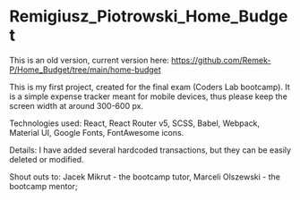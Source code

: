 # Remigiusz_Piotrowski_Home_Budget

This is an old version, current version here:
https://github.com/Remek-P/Home_Budget/tree/main/home-budget

This is my first project, created for the final exam (Coders Lab bootcamp).
It is a simple expense tracker meant for mobile devices, thus please keep the screen width at around 300-600 px.

Technologies used:
React,
React Router v5,
SCSS,
Babel,
Webpack,
Material UI,
Google Fonts,
FontAwesome icons.

Details:
I have added several hardcoded transactions, but they can be easily deleted or modified.

Shout outs to:
Jacek Mikrut - the bootcamp tutor,
Marceli Olszewski - the bootcamp mentor;
